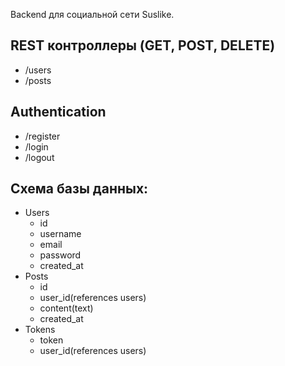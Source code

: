 Backend для социальной сети Suslike.

## REST контроллеры (GET, POST, DELETE)
- /users
- /posts

## Authentication
- /register
- /login
- /logout

## Схема базы данных:
* Users
  * id
  * username
  * email
  * password
  * created_at
* Posts
  * id 
  * user_id(references users)
  * content(text)
  * created_at
* Tokens
  * token
  * user_id(references users)